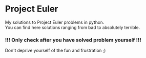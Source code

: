 # Project Euler
My solutions to Project Euler problems in python.  
You can find here solutions ranging from bad to absolutely terrible.
 
### !!! Only check after you have solved problem yourself !!!
 Don't deprive yourself of the fun and frustration ;)